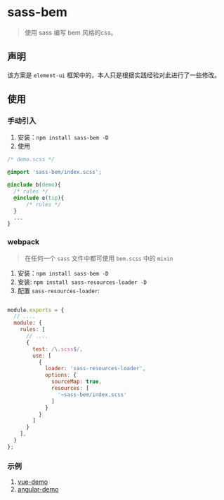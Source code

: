 # sass-bem
> 使用 sass 编写 bem 风格的css。

## 声明

该方案是 `element-ui` 框架中的，本人只是根据实践经验对此进行了一些修改。

## 使用

### 手动引入

1. 安装：`npm install sass-bem -D`
2. 使用

```css
/* demo.scss */

@import 'sass-bem/index.scss';

@include b(demo){
  /* rules */
  @include e(tip){
      /* rules */
  }
  ...
}


```

### webpack

> 在任何一个 `sass` 文件中都可使用 `bem.scss` 中的 `mixin`

1. 安装：`npm install sass-bem -D`
2. 安装: `npm install sass-resources-loader -D`
3. 配置 `sass-resources-loader`:

```js

module.exports = {
  // ....
  module: {
    rules: [
      // ....
      {
        test: /\.scss$/,
        use: [
          {
            loader: 'sass-resources-loader',
            options: {
              sourceMap: true,
              resources: [
                '~sass-bem/index.scss'
              ]
            }
          }
        ]
      }
    ],
  }
};

```

### 示例

1. [vue-demo](./demos/vue-demo)
2. [angular-demo](./demos/ng-demo)